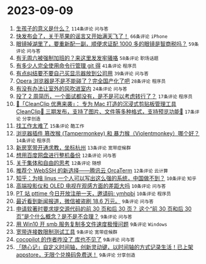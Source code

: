# 2023-09-09

1. [生孩子的意义是什么？](https://www.v2ex.com/t/972200) `114条评论` `问与答`
1. [快发布会了，关于苹果的谣言又开始满天飞了！](https://www.v2ex.com/t/972227) `66条评论` `iPhone`
1. [眼镜掉湖里了，要重新配一副，顺便求证配 1000 多的眼镜是智商税吗？](https://www.v2ex.com/t/972194) `59条评论` `问与答`
1. [有无周六被强制加班的？来这里发发牢骚咯](https://www.v2ex.com/t/972193) `58条评论` `职场话题`
1. [有多少人完全使用命令行管理 git 得](https://www.v2ex.com/t/972261) `41条评论` `程序员`
1. [有点纠结要不要自己买显示器放到公司用](https://www.v2ex.com/t/972195) `39条评论` `问与答`
1. [Opera 浏览器是不是不能碰了？完全国产化了吧](https://www.v2ex.com/t/972197) `28条评论` `程序员`
1. [有没有办法让室外的风吹进室内](https://www.v2ex.com/t/972244) `24条评论` `问与答`
1. [投了 2 周简历，一个面试都没有，是不是可以考虑转行了？](https://www.v2ex.com/t/972260) `17条评论` `程序员`
1. [🎁「CleanClip 优惠来袭」： 专为 Mac 打造的沉浸式剪贴板管理工具 CleanClip🔧 三期发布，支持了图片、文件等多种格式，支持预览功能🎉](https://www.v2ex.com/t/972216) `17条评论` `分享创造`
1. [找工作太难了](https://www.v2ex.com/t/972269) `15条评论` `酷工作`
1. [浏览器插件 篡改猴 (Tampermonkey) 和 暴力猴（Violentmonkey）哪个好？](https://www.v2ex.com/t/972278) `14条评论` `程序员`
1. [新房宽带开通求教，坐标杭州](https://www.v2ex.com/t/972230) `13条评论` `宽带症候群`
1. [想用百度网盘进行整机备份](https://www.v2ex.com/t/972291) `12条评论` `问与答`
1. [关于集体和自由的思考](https://www.v2ex.com/t/972243) `12条评论` `随想`
1. [推荐个 WebSSH 的新选择——腾讯云 OrcaTerm](https://www.v2ex.com/t/972192) `12条评论` `云计算`
1. [知乎：为啥 linus 一个人可以写出这么强的系统，中国做不到？](https://www.v2ex.com/t/972299) `10条评论` `知乎`
1. [高端投影仪和 OLED 电视在观感方面的差距大吗](https://www.v2ex.com/t/972274) `10条评论` `问与答`
1. [PT 站 pttime 今日开放注册一天，邀请码: ymhpbi](https://www.v2ex.com/t/972198) `10条评论` `程序员`
1. [最近看到新闻报道，微信被盗刷 18.6 万元。](https://www.v2ex.com/t/972305) `9条评论` `问与答`
1. [申请软著时要求提交源代码的前 30 页和后 30 页？ 这个“前 30 页和后 30 页”是个什么概念？是不是不合理？](https://www.v2ex.com/t/972302) `9条评论` `问与答`
1. [用 Win10 开 smb 服务复制多文件速度极慢问题](https://www.v2ex.com/t/972271) `9条评论` `Windows`
1. [宽带连接数限制测试工具](https://www.v2ex.com/t/972245) `9条评论` `宽带症候群`
1. [cocopilot 的作者咋没了 库也不见了](https://www.v2ex.com/t/972228) `9条评论` `问与答`
1. [「随心记」自定义时间轴，创新灵动键，以时间轴的方式记录生活！已上架 appstore，无限个兑换码免费送！](https://www.v2ex.com/t/972222) `9条评论` `分享创造`
